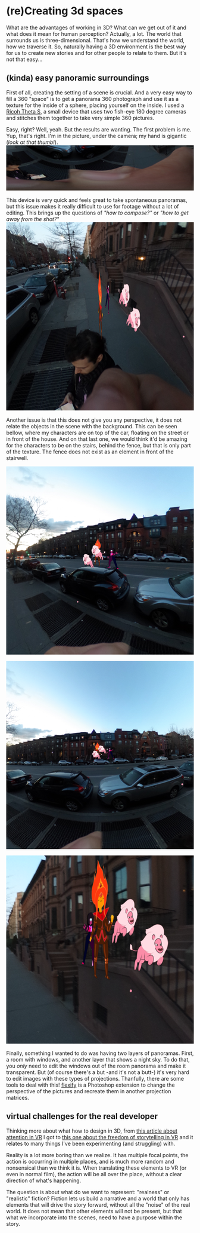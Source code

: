 # (re)Creating 3d spaces

What are the advantages of working in 3D? What can we get out of it and what does it mean for human perception? Actually, a lot. The world that surrounds us is three-dimensional. That's how we understand the world, how we traverse it. So, naturally having a 3D environment is the best way for us to create new stories and for other people to relate to them. But it's not that easy...
<!--more-->


## (kinda) easy panoramic surroundings
First of all, creating the setting of a scene is crucial. And a very easy way to fill a 360 "space" is to get a panorama 360 photograph and use it as a texture for the inside of a sphere, placing yourself on the inside. I used a [Ricoh Theta S](https://theta360.com/en/about/theta/s.html), a small device that uses two fish-eye 180 degree cameras and stitches them together to take very simple 360 pictures.

Easy, right? Well, yeah. But the results are wanting. The first problem is me. Yup, that's right. I'm in the picture, under the camera; my hand is gigantic (*look at that thumb!*).
![my gigantic thumb](oscinema_02_me.png)


This device is very quick and feels great to take spontaneous panoramas, but this issue makes it really difficult to use for footage without a lot of editing. This brings up the questions of *"how to compose?"* or *"how to get away from the shot?"*
![me, ruining the scene](oscinema_02_ex01.png)


Another issue is that this does not give you any perspective, it does not relate the objects in the scene with the background. This can be seen bellow, where my characters are on top of the car, floating on the street or in front of the house. And on that last one, we would think it'd be amazing for the characters to be on the stairs, behind the fence, but that is only part of the texture. The fence does not exist as an element in front of the stairwell.

![cartoons floating over the car](oscinema_02_ex02.png)

![or are they floating over the street?](oscinema_02_ex03.png)

![or are they in front of the house?!](oscinema_02_ex04.png)


Finally, something I wanted to do was having two layers of panoramas. First, a room with windows, and another layer that shows a night sky. To do that, you *only* need to edit the windows out of the room panorama and make it transparent. But (of course there's a but -and it's not a butt-) it's very hard to edit images with these types of projections. Thanfully, there are some tools to deal with this! [flexify](http://www.flamingpear.com/flexify-2.html) is a Photoshop extension to change the perspective of the pictures and recreate them in another projection matrices.



## virtual challenges for the real developer
Thinking more about what how to design in 3D, from [this article about attention in VR](https://medium.com/the-language-of-vr/in-the-blink-of-a-mind-attention-1fdff60fa045) I got to [this one about the freedom of storytelling in VR](https://medium.com/the-language-of-vr/how-to-greet-a-rebel-unlocking-the-storyteller-in-vr-d40b2cc05f55) and it relates to many things I've been experimenting (and struggling) with.

Reality is a lot more boring than we realize. It has multiple focal points, the action is occurring in multiple places, and is much more random and nonsensical than we think it is. When translating these elements to VR (or even in normal film), the action will be all over the place, without a clear direction of what's happening.

The question is about what do we want to represent: "realness" or "realistic" fiction? Fiction lets us build a narrative and a world that only has elements that will drive the story forward, without all the "noise" of the real world. It does not mean that other elements will not be present, but that what we incorporate into the scenes, need to have a purpose within the story.
